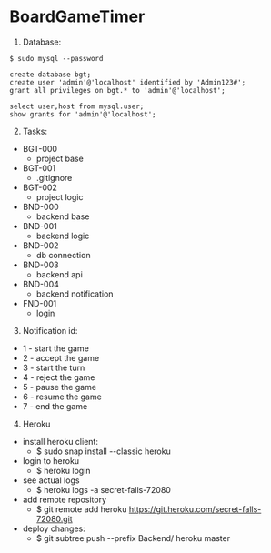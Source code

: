 # BoardGameTimer

1. Database:
```
$ sudo mysql --password

create database bgt;
create user 'admin'@'localhost' identified by 'Admin123#';
grant all privileges on bgt.* to 'admin'@'localhost';

select user,host from mysql.user;
show grants for 'admin'@'localhost';
```

2. Tasks:
- BGT-000
	- project base
- BGT-001
	- .gitignore
- BGT-002
	- project logic
- BND-000
	- backend base
- BND-001
	- backend logic
- BND-002
	- db connection
- BND-003
	- backend api
- BND-004
	- backend notification
- FND-001
	- login

3. Notification id:
- 1 - start the game
- 2 - accept the game
- 3 - start the turn
- 4 - reject the game
- 5 - pause the game
- 6 - resume the game
- 7 - end the game

4. Heroku
- install heroku client: 
	- $ sudo snap install --classic heroku
- login to heroku
	- $ heroku login
- see actual logs
	- $ heroku logs -a secret-falls-72080
- add remote repository
	- $ git remote add heroku https://git.heroku.com/secret-falls-72080.git
- deploy changes:
	- $ git subtree push --prefix Backend/ heroku master
